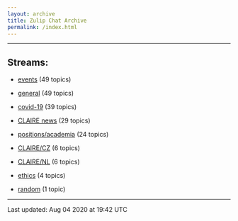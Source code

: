 ```yaml
---
layout: archive
title: Zulip Chat Archive
permalink: /index.html
---
```


---

## Streams:

* [events](stream/201207-events/index.html) (49 topics)

* [general](stream/201199-general/index.html) (49 topics)

* [covid-19](stream/226112-covid-19/index.html) (39 topics)

* [CLAIRE news](stream/201957-CLAIRE-news/index.html) (29 topics)

* [positions/academia](stream/203258-positions/academia/index.html) (24 topics)

* [CLAIRE/CZ](stream/203399-CLAIRE/CZ/index.html) (6 topics)

* [CLAIRE/NL](stream/203255-CLAIRE/NL/index.html) (6 topics)

* [ethics](stream/228366-ethics/index.html) (4 topics)

* [random](stream/202125-random/index.html) (1 topic)

<hr><p>Last updated: Aug 04 2020 at 19:42 UTC</p>